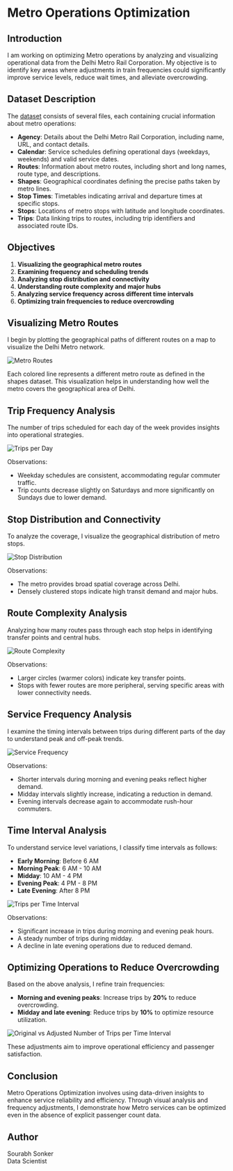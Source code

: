# Metro Operations Optimization

## Introduction
I am working on optimizing Metro operations by analyzing and visualizing operational data from the Delhi Metro Rail Corporation. My objective is to identify key areas where adjustments in train frequencies could significantly improve service levels, reduce wait times, and alleviate overcrowding.

## Dataset Description
The [dataset](https://statso.io/delhi-metro-operations-case-study/) consists of several files, each containing crucial information about metro operations:
- **Agency**: Details about the Delhi Metro Rail Corporation, including name, URL, and contact details.
- **Calendar**: Service schedules defining operational days (weekdays, weekends) and valid service dates.
- **Routes**: Information about metro routes, including short and long names, route type, and descriptions.
- **Shapes**: Geographical coordinates defining the precise paths taken by metro lines.
- **Stop Times**: Timetables indicating arrival and departure times at specific stops.
- **Stops**: Locations of metro stops with latitude and longitude coordinates.
- **Trips**: Data linking trips to routes, including trip identifiers and associated route IDs.

## Objectives
1. **Visualizing the geographical metro routes**
2. **Examining frequency and scheduling trends**
3. **Analyzing stop distribution and connectivity**
4. **Understanding route complexity and major hubs**
5. **Analyzing service frequency across different time intervals**
6. **Optimizing train frequencies to reduce overcrowding**

## Visualizing Metro Routes
I begin by plotting the geographical paths of different routes on a map to visualize the Delhi Metro network.

![Metro Routes](https://github.com/Sourabh1710/Delhi-Metro-Operations-Optimization/blob/main/images/Geographical%20Paths%20of%20Delhi%20Metro%20Routes.png)

Each colored line represents a different metro route as defined in the shapes dataset. This visualization helps in understanding how well the metro covers the geographical area of Delhi.

## Trip Frequency Analysis
The number of trips scheduled for each day of the week provides insights into operational strategies.

![Trips per Day](https://github.com/Sourabh1710/Delhi-Metro-Operations-Optimization/blob/main/images/Number%20of%20Trips%20per%20Day%20of%20the%20Week.png)

Observations:
- Weekday schedules are consistent, accommodating regular commuter traffic.
- Trip counts decrease slightly on Saturdays and more significantly on Sundays due to lower demand.

## Stop Distribution and Connectivity
To analyze the coverage, I visualize the geographical distribution of metro stops.

![Stop Distribution](https://github.com/Sourabh1710/Delhi-Metro-Operations-Optimization/blob/main/images/Geographical%20Distribution%20of%20Delhi%20Metro%20Stops.png)

Observations:
- The metro provides broad spatial coverage across Delhi.
- Densely clustered stops indicate high transit demand and major hubs.

## Route Complexity Analysis
Analyzing how many routes pass through each stop helps in identifying transfer points and central hubs.

![Route Complexity](https://github.com/Sourabh1710/Delhi-Metro-Operations-Optimization/blob/main/images/Number%20of%20Routes%20per%20Metro%20Stop%20in%20Delhi.png)

Observations:
- Larger circles (warmer colors) indicate key transfer points.
- Stops with fewer routes are more peripheral, serving specific areas with lower connectivity needs.

## Service Frequency Analysis
I examine the timing intervals between trips during different parts of the day to understand peak and off-peak trends.

![Service Frequency](https://github.com/Sourabh1710/Delhi-Metro-Operations-Optimization/blob/main/images/Average%20Interval%20Between%20Trips%20by%20Part%20of%20Day.png)

Observations:
- Shorter intervals during morning and evening peaks reflect higher demand.
- Midday intervals slightly increase, indicating a reduction in demand.
- Evening intervals decrease again to accommodate rush-hour commuters.

## Time Interval Analysis
To understand service level variations, I classify time intervals as follows:
- **Early Morning**: Before 6 AM
- **Morning Peak**: 6 AM - 10 AM
- **Midday**: 10 AM - 4 PM
- **Evening Peak**: 4 PM - 8 PM
- **Late Evening**: After 8 PM

![Trips per Time Interval](https://github.com/Sourabh1710/Delhi-Metro-Operations-Optimization/blob/main/images/Number%20of%20Trips%20per%20Time%20Interval.png)

Observations:
- Significant increase in trips during morning and evening peak hours.
- A steady number of trips during midday.
- A decline in late evening operations due to reduced demand.

## Optimizing Operations to Reduce Overcrowding
Based on the above analysis, I refine train frequencies:

- **Morning and evening peaks**: Increase trips by **20%** to reduce overcrowding.
- **Midday and late evening**: Reduce trips by **10%** to optimize resource utilization.

![Original vs Adjusted Number of Trips per Time Interval](https://github.com/Sourabh1710/Delhi-Metro-Operations-Optimization/blob/main/images/Original%20vs%20Adjusted%20Number%20of%20Trips%20per%20Time%20Interval.png)

These adjustments aim to improve operational efficiency and passenger satisfaction.

## Conclusion
Metro Operations Optimization involves using data-driven insights to enhance service reliability and efficiency. Through visual analysis and frequency adjustments, I demonstrate how Metro services can be optimized even in the absence of explicit passenger count data.



## Author 
Sourabh Sonker <br>
Data Scientist

